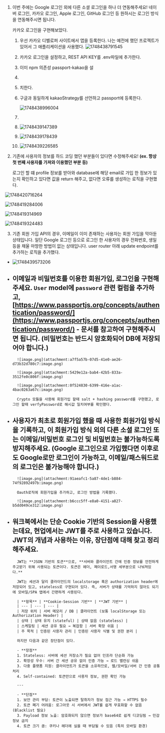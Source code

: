 1. 이번 주에는 Google 로그인 외에 다른 소셜 로그인을 하나 더 연동해주세요! 네이버 로그인, 카카오 로그인, Apple 로그인, GitHub 로그인 등 원하시는 로그인 방식을 연동해주시면 됩니다.

   카카오 로그인을 구현해보았다.

   1. 우선 카카오 디벨로퍼 사이트에서 앱을 등록한다. 나는 예전에 했던 프로젝트가 있어서 그 애플리케이션을 사용했다.
      ![1748438791545](image/README/1748438791545.png)
   2. 카카오 로그인을 설정하고, REST API KEY를 .env파일에 추가한다.
   3. 이미 npm 의존성 passport-kakao을 설
   4. 
   5. 치한다.
   6. 구글과 동일하게 kakaoStrategy를 선언하고 passport에 등록한다.

      ![1748438996004](image/README/1748438996004.png)
   7. 
   8. ![1748439147389](image/README/1748439147389.png)
   9. ![1748439178439](image/README/1748439178439.png)
   10. ![1748439226585](image/README/1748439226585.png)
2. 기존에 사용자의 정보를 하드 코딩 했던 부분들이 있다면 수정해주세요! **(ex. 항상 첫 번째 사용자를 가져와 이용했던 부분 등)**

   로그인 할 떄 profile 정보를 받아와 database에 해당 email로 가입 한 정보가 있는지 확인하고 있다면 값을 return 해주고, 없다면 오류를 생성하는 로직을 구현했다.

![1748420716264](image/README/1748420716264.png)

![1748419284006](image/README/1748419284006.png)

![1748419314969](image/README/1748419314969.png)

![1748419324483](image/README/1748419324483.png)

3. 기존 회원 가입 API의 경우, 이메일이 이미 존재하는 사용자는 회원 가입을 막아둔 상태입니다. 일단 Google 로그인 등으로 로그인 한 사용자의 경우 전화번호, 생일 등을 채울 마땅한 방법이 없는 상태입니다.
   user router 아래 update endpoint를 추가하는 로직을 추가했다.

* ![1748439573206](image/README/1748439573206.png)



* ## 이메일과 비밀번호를 이용한 회원가입, 로그인을 구현해주세요. `User` model에 `password` 관련 컬럼을 추가하고, [https://www.passportjs.org/concepts/authentication/password/](https://www.passportjs.org/concepts/authentication/password/) - 문서를 참고하여 구현해주시면 됩니다. (비밀번호는 반드시 암호화되어 DB에 저장되어야 합니다.)

  ```
    ![image.png](attachment:a7f5a57b-07d5-41e0-ae26-d73b32d780c7:image.png)

    ![image.png](attachment:5429e12a-bab4-42b5-833a-3512fe0c806f:image.png)

    ![image.png](attachment:0f524830-6399-416e-a1ac-4bac0263a67c:image.png)

    Crypto 모듈을 사용해 회원가입 할때 salt + hashing password를 구현했고, 로그인 할때 verfyPassword로 해시값 일치여부를 확인했다.
  ```
* ## 사용자가 최초로 회원가입 했을 때 사용한 회원가입 방식을 기록하고, 이 회원가입 방식 외의 다른 소셜 로그인 또는 이메일/비밀번호 로그인 및 비밀번호는 불가능하도록 방지해주세요. (Google 로그인으로 가입했다면 이후로도 Google로만 로그인이 가능하고, 이메일/패스워드로의 로그인은 불가능해야 합니다.)

  ```
    ![image.png](attachment:91aeafc1-5a87-4de1-b884-74f92892497b:image.png)

    Oauth로직에 회원가입을 추가하고, 로그인 방법을 기록했다.

    ![image.png](attachment:b6ccc5ff-e8a0-4151-a827-b5dd049ce312:image.png)
  ```
* ## 워크북에서는 단순 Cookie 기반의 Session을 사용했는데요, 현업에서는 JWT를 주로 사용하고 있습니다. JWT의 개념과 사용하는 이유, 장단점에 대해 찾고 정리해주세요.

  ```
    JWT는 **JSON 기반의 토큰**으로, **서버와 클라이언트 간에 인증 정보를 안전하게 주고받기 위해 사용되는 토큰이다. 토큰은 헤더, 페이로드,서명 세부분으로 나눠져있다.**

    JWT는 세션과 달리 클라이언드의 localstorage 혹은 authorization header에 저장되어 있고, stateless로 구현되어 있다. 즉, 서버가 상태를 기억하지 않아도 되기에 모바일/SPA 앱에서 간편하게 사용된다. 

    | **항목** | **Cookie-Session 기반** | **JWT 기반** |
    | --- | --- | --- |
    | 저장 위치 | 서버 메모리 / DB | 클라이언트 (보통 localStorage 또는 Authorization Header) |
    | 상태 | 상태 유지 (stateful) | 상태 없음 (stateless) |
    | 스케일링 | 세션 공유 필요 → 복잡함 | 서버 확장 쉬움 |
    | 주 목적 | 인증된 사용자 관리 | 인증된 사용자 식별 및 권한 분리 |

    하지만 다음과 같은 장단점이 있다.

    - **장점**
    1. Stateless: 서버에 세션 저장소가 필요 없어 인프라 단순화 가능
    2. 확장성 우수: 서버 간 세션 공유 없이 인증 가능 → 로드 밸런싱 쉬움
    3. 다중 플랫폼 지원: 클라이언트가 토큰을 소유하므로, 웹/모바일/서버 간 인증 공통 처리
    4. Self-contained: 토큰만으로 사용자 정보, 권한 확인 가능

    ---

    - **단점**
    1. 보안 관리 부담: 토큰이 노출되면 탈취자가 정보 접근 가능 → HTTPS 필수
    2. 토큰 폐기 어려움: 로그아웃 시 서버에서 JWT를 쉽게 무효화할 수 없음 (Blacklist 필요)
    3. Payload 정보 노출: 암호화되지 않으면 정보가 base64로 쉽게 디코딩됨 → 민감 정보 금지
    4. 토큰 크기 큼: 쿠키나 헤더에 실을 때 부담될 수 있음 (특히 모바일 환경)
  ```
